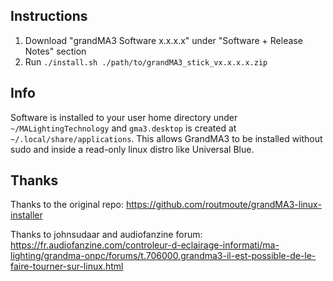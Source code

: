## Instructions

1. Download "grandMA3 Software x.x.x.x" under "Software + Release Notes" section
2. Run `./install.sh ./path/to/grandMA3_stick_vx.x.x.x.zip`

## Info

Software is installed to your user home directory under `~/MALightingTechnology`
and `gma3.desktop` is created at `~/.local/share/applications`. This allows
GrandMA3 to be installed without sudo and inside a read-only linux distro like
Universal Blue.

## Thanks

Thanks to the original repo:
https://github.com/routmoute/grandMA3-linux-installer

Thanks to johnsudaar and audiofanzine forum:
https://fr.audiofanzine.com/controleur-d-eclairage-informati/ma-lighting/grandma-onpc/forums/t.706000,grandma3-il-est-possible-de-le-faire-tourner-sur-linux.html
